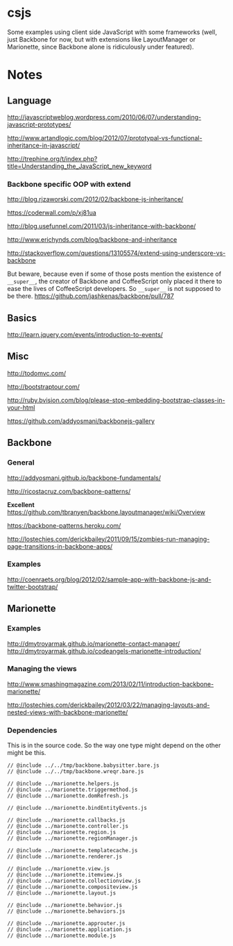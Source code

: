 csjs
====

Some examples using client side JavaScript with some frameworks (well, just
Backbone for now, but with extensions like LayoutManager or Marionette, since
Backbone alone is ridiculously under featured).

Notes
=====

Language
--------

http://javascriptweblog.wordpress.com/2010/06/07/understanding-javascript-prototypes/

http://www.artandlogic.com/blog/2012/07/prototypal-vs-functional-inheritance-in-javascript/

http://trephine.org/t/index.php?title=Understanding_the_JavaScript_new_keyword

### Backbone specific OOP with extend
http://blog.rjzaworski.com/2012/02/backbone-js-inheritance/

https://coderwall.com/p/xj81ua

http://blog.usefunnel.com/2011/03/js-inheritance-with-backbone/

http://www.erichynds.com/blog/backbone-and-inheritance

http://stackoverflow.com/questions/13105574/extend-using-underscore-vs-backbone

But beware, because even if some of those posts mention the existence of
`__super__`, the creator of Backbone and CoffeeScript only placed it there to
ease the lives of CoffeeScript developers. So `__super__` is not supposed to be
there. https://github.com/jashkenas/backbone/pull/787

Basics
------

http://learn.jquery.com/events/introduction-to-events/


Misc
----
http://todomvc.com/

http://bootstraptour.com/

http://ruby.bvision.com/blog/please-stop-embedding-bootstrap-classes-in-your-html

https://github.com/addyosmani/backbonejs-gallery


Backbone
--------

### General

http://addyosmani.github.io/backbone-fundamentals/

http://ricostacruz.com/backbone-patterns/

**Excellent**
https://github.com/tbranyen/backbone.layoutmanager/wiki/Overview

https://backbone-patterns.heroku.com/

http://lostechies.com/derickbailey/2011/09/15/zombies-run-managing-page-transitions-in-backbone-apps/

### Examples

http://coenraets.org/blog/2012/02/sample-app-with-backbone-js-and-twitter-bootstrap/


Marionette
----------

### Examples

http://dmytroyarmak.github.io/marionette-contact-manager/
http://dmytroyarmak.github.io/codeangels-marionette-introduction/

### Managing the views
http://www.smashingmagazine.com/2013/02/11/introduction-backbone-marionette/

http://lostechies.com/derickbailey/2012/03/22/managing-layouts-and-nested-views-with-backbone-marionette/

### Dependencies

This is in the source code. So the way one type might depend on the other might
be this.

```
// @include ../../tmp/backbone.babysitter.bare.js
// @include ../../tmp/backbone.wreqr.bare.js

// @include ../marionette.helpers.js
// @include ../marionette.triggermethod.js
// @include ../marionette.domRefresh.js

// @include ../marionette.bindEntityEvents.js

// @include ../marionette.callbacks.js
// @include ../marionette.controller.js
// @include ../marionette.region.js
// @include ../marionette.regionManager.js

// @include ../marionette.templatecache.js
// @include ../marionette.renderer.js

// @include ../marionette.view.js
// @include ../marionette.itemview.js
// @include ../marionette.collectionview.js
// @include ../marionette.compositeview.js
// @include ../marionette.layout.js

// @include ../marionette.behavior.js
// @include ../marionette.behaviors.js

// @include ../marionette.approuter.js
// @include ../marionette.application.js
// @include ../marionette.module.js
```
